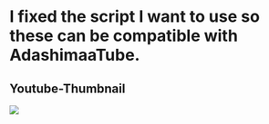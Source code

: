 # I fixed the script I want to use so these can be compatible with AdashimaaTube.

## Youtube-Thumbnail
![](https://i.imgur.com/eh6HQAA.png)